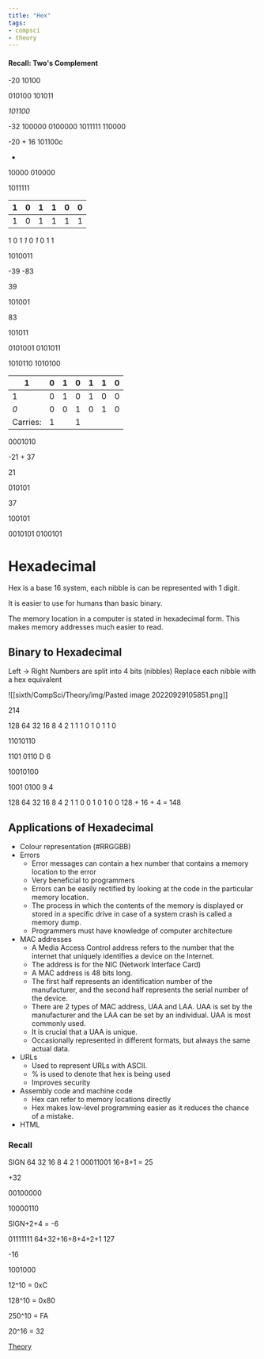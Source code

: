 ```yaml
---
title: "Hex"
tags:
- compsci
- theory
---
```


#### Recall: Two's Complement
-20
10100

010100
101011

_101100_


-32
100000
0100000
1011111
110000

-20 + 16
101100c

+

10000
010000

1011111

| 1 | 0 | 1 | 1 | 0 | 0 |
|---|---|---|---|---|---|
| 1 | 0 | 1 | 1 | 1 | 1 |
1	0	1	*1*	0	*1*	0		1	1	

1010011



-39 -83

39

101001

83

101011

0101001
0101011

1010110
1010100

| 1 | 0 | 1 | 0 | 1 | 1 | 0 |
|---|---|---|---|---|---|---|
| 1 | 0 | 1 | 0 | 1 | 0 | 0 |
| *0* | 0 | 0 | 1 | 0 | 1 | 0 |
|  Carries: | 1 |   | 1 |   |   |   |

0001010

-21 + 37

21

010101

37

100101


0010101
0100101

# Hexadecimal

Hex is a base 16 system, each nibble is can be represented with 1 digit.

It is easier to use for humans than basic binary.

The memory location in a computer is stated in hexadecimal form. This makes memory addresses much easier to read.

## Binary to Hexadecimal

Left -> Right
Numbers are split into 4 bits (nibbles)
Replace each nibble with a hex equivalent

![[sixth/CompSci/Theory/img/Pasted image 20220929105851.png]]

214

128 64 32 16 8 4  2 1
1       1    0     1  0  1  1  0

11010110

1101   0110
D         6


10010100

1001 0100
9        4

 128 64 32 16 8 4 2 1
    1    0   0     1   0 1 0 0 
128 + 16 + 4 = 148

## Applications of Hexadecimal
- Colour representation (#RRGGBB)
- Errors
	- Error messages can contain a hex number that contains a memory location to the error
	- Very beneficial to programmers
	- Errors can be easily rectified by looking at the code in the particular memory location.
	- The process in which the contents of the memory is displayed or stored in a specific drive in case of a system crash is called a memory dump.
	- Programmers must have knowledge of computer architecture
- MAC addresses
	- A Media Access Control address refers to the number that the internet that uniquely identifies a device on the Internet.
	- The address is for the NIC (Network Interface Card)
	- A MAC address is 48 bits long.
	- The first half represents an identification number of the manufacturer, and the second half represents the serial number of the device.
	- There are 2 types of MAC address, UAA and LAA. UAA is set by the manufacturer and the LAA can be set by an individual. UAA is most commonly used.
	- It is crucial that a UAA is unique.
	- Occasionally represented in different formats, but always the same actual data.
- URLs
	- Used to represent URLs with ASCII.
	- % is used to denote that hex is being used
	- Improves security
- Assembly code and machine code
	- Hex can refer to memory locations directly
	- Hex makes low-level programming easier as it reduces the chance of a mistake.
- HTML


### Recall


SIGN 64 32 16 8 4 2 1 
00011001
16+8+1 = 25


+32

00100000

10000110

SIGN+2+4 = -6

01111111
64+32+16+8+4+2+1
127

-16

1001000


12^10 = 0xC

128^10 = 0x80

250^10 = FA

20^16 = 32





[Theory](sixth/CompSci/Theory/Theory)
